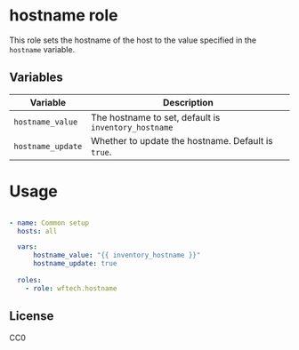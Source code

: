 # hostname role

This role sets the hostname of the host to the value specified in the `hostname`
variable.

## Variables


| Variable          | Description                                          |
|-------------------|------------------------------------------------------|
| `hostname_value`  | The hostname to set, default is `inventory_hostname` |
| `hostname_update` | Whether to update the hostname. Default is `true`.   |

# Usage

```yaml

- name: Common setup
  hosts: all

  vars:
      hostname_value: "{{ inventory_hostname }}"
      hostname_update: true
    
  roles:
    - role: wftech.hostname
```

## License

CC0
